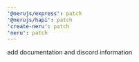 ```yaml
---
'@nerujs/express': patch
'@nerujs/hapi': patch
'create-neru': patch
'neru': patch
---
```


add documentation and discord information

